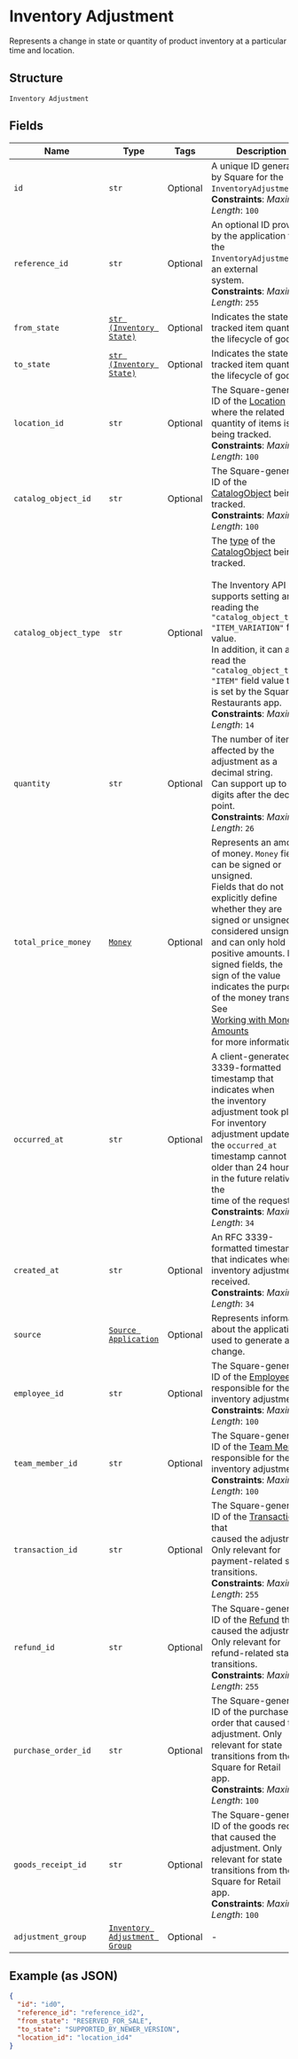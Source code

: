 
# Inventory Adjustment

Represents a change in state or quantity of product inventory at a
particular time and location.

## Structure

`Inventory Adjustment`

## Fields

| Name | Type | Tags | Description |
|  --- | --- | --- | --- |
| `id` | `str` | Optional | A unique ID generated by Square for the<br>`InventoryAdjustment`.<br>**Constraints**: *Maximum Length*: `100` |
| `reference_id` | `str` | Optional | An optional ID provided by the application to tie the<br>`InventoryAdjustment` to an external<br>system.<br>**Constraints**: *Maximum Length*: `255` |
| `from_state` | [`str (Inventory State)`](../../doc/models/inventory-state.md) | Optional | Indicates the state of a tracked item quantity in the lifecycle of goods. |
| `to_state` | [`str (Inventory State)`](../../doc/models/inventory-state.md) | Optional | Indicates the state of a tracked item quantity in the lifecycle of goods. |
| `location_id` | `str` | Optional | The Square-generated ID of the [Location](entity:Location) where the related<br>quantity of items is being tracked.<br>**Constraints**: *Maximum Length*: `100` |
| `catalog_object_id` | `str` | Optional | The Square-generated ID of the<br>[CatalogObject](entity:CatalogObject) being tracked.<br>**Constraints**: *Maximum Length*: `100` |
| `catalog_object_type` | `str` | Optional | The [type](entity:CatalogObjectType) of the [CatalogObject](entity:CatalogObject) being tracked.<br><br>The Inventory API supports setting and reading the `"catalog_object_type": "ITEM_VARIATION"` field value.<br>In addition, it can also read the `"catalog_object_type": "ITEM"` field value that is set by the Square Restaurants app.<br>**Constraints**: *Maximum Length*: `14` |
| `quantity` | `str` | Optional | The number of items affected by the adjustment as a decimal string.<br>Can support up to 5 digits after the decimal point.<br>**Constraints**: *Maximum Length*: `26` |
| `total_price_money` | [`Money`](../../doc/models/money.md) | Optional | Represents an amount of money. `Money` fields can be signed or unsigned.<br>Fields that do not explicitly define whether they are signed or unsigned are<br>considered unsigned and can only hold positive amounts. For signed fields, the<br>sign of the value indicates the purpose of the money transfer. See<br>[Working with Monetary Amounts](https://developer.squareup.com/docs/build-basics/working-with-monetary-amounts)<br>for more information. |
| `occurred_at` | `str` | Optional | A client-generated RFC 3339-formatted timestamp that indicates when<br>the inventory adjustment took place. For inventory adjustment updates, the `occurred_at`<br>timestamp cannot be older than 24 hours or in the future relative to the<br>time of the request.<br>**Constraints**: *Maximum Length*: `34` |
| `created_at` | `str` | Optional | An RFC 3339-formatted timestamp that indicates when the inventory adjustment is received.<br>**Constraints**: *Maximum Length*: `34` |
| `source` | [`Source Application`](../../doc/models/source-application.md) | Optional | Represents information about the application used to generate a change. |
| `employee_id` | `str` | Optional | The Square-generated ID of the [Employee](entity:Employee) responsible for the<br>inventory adjustment.<br>**Constraints**: *Maximum Length*: `100` |
| `team_member_id` | `str` | Optional | The Square-generated ID of the [Team Member](entity:TeamMember) responsible for the<br>inventory adjustment.<br>**Constraints**: *Maximum Length*: `100` |
| `transaction_id` | `str` | Optional | The Square-generated ID of the [Transaction](entity:Transaction) that<br>caused the adjustment. Only relevant for payment-related state<br>transitions.<br>**Constraints**: *Maximum Length*: `255` |
| `refund_id` | `str` | Optional | The Square-generated ID of the [Refund](entity:Refund) that<br>caused the adjustment. Only relevant for refund-related state<br>transitions.<br>**Constraints**: *Maximum Length*: `255` |
| `purchase_order_id` | `str` | Optional | The Square-generated ID of the purchase order that caused the<br>adjustment. Only relevant for state transitions from the Square for Retail<br>app.<br>**Constraints**: *Maximum Length*: `100` |
| `goods_receipt_id` | `str` | Optional | The Square-generated ID of the goods receipt that caused the<br>adjustment. Only relevant for state transitions from the Square for Retail<br>app.<br>**Constraints**: *Maximum Length*: `100` |
| `adjustment_group` | [`Inventory Adjustment Group`](../../doc/models/inventory-adjustment-group.md) | Optional | - |

## Example (as JSON)

```json
{
  "id": "id0",
  "reference_id": "reference_id2",
  "from_state": "RESERVED_FOR_SALE",
  "to_state": "SUPPORTED_BY_NEWER_VERSION",
  "location_id": "location_id4"
}
```

